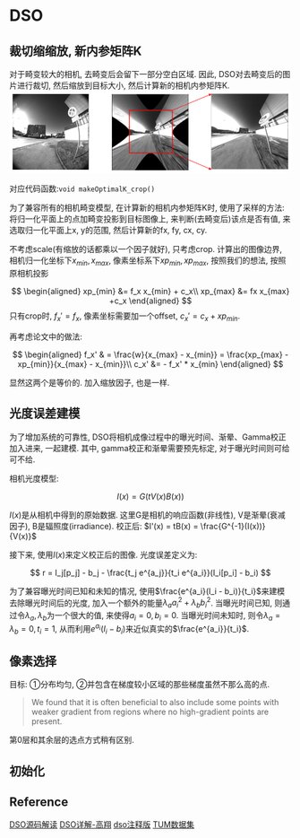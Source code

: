 # DSO
## 裁切缩缩放, 新内参矩阵K
对于畸变较大的相机, 去畸变后会留下一部分空白区域. 因此, DSO对去畸变后的图片进行裁切, 然后缩放到目标大小, 然后计算新的相机内参矩阵K.
![optimal k crop](../rc/optimal_k_crop.png)

对应代码函数:`void makeOptimalK_crop()`

为了兼容所有的相机畸变模型, 在计算新的相机内参矩阵K时, 使用了采样的方法: 将归一化平面上的点加畸变投影到目标图像上, 来判断(去畸变后)该点是否有值, 来选取归一化平面上x, y的范围, 然后计算新的fx, fy, cx, cy.

不考虑scale(有缩放的话都乘以一个因子就好), 只考虑crop. 计算出的图像边界, 相机归一化坐标下$x_{min}, x_{max}$, 像素坐标系下$xp_{min}, xp_{max}$, 
按照我们的想法, 按照原相机投影

$$
\begin{aligned}
xp_{min} &= f_x x_{min} + c_x\\
xp_{max} &= fx x_{max} +c_x
\end{aligned}
$$
只有crop时, $f_x' = f_x$, 像素坐标需要加一个offset, $c_x' = c_x + xp_{min}$.

再考虑论文中的做法:

$$
\begin{aligned}
f_x' & = \frac{w}{x_{max} - x_{min}} = \frac{xp_{max} - xp_{min}}{x_{max} - x_{min}}\\
c_x' &= - f_x' * x_{min}
\end{aligned}
$$

显然这两个是等价的. 加入缩放因子, 也是一样.

## 光度误差建模
为了增加系统的可靠性, DSO将相机成像过程中的曝光时间、渐晕、Gamma校正加入进来, 一起建模. 其中, gamma校正和渐晕需要预先标定, 对于曝光时间则可给可不给.

相机光度模型:

$$
I(x) = G(tV(x)B(x))
$$

$I(x)$是从相机中得到的原始数据. 这里G是相机的响应函数(非线性), V是渐晕(衰减因子), B是辐照度(irradiance). 校正后: $I'(x) = tB(x) = \frac{G^{-1}(I(x))}{V(x)}$

接下来, 使用$I(x)$来定义校正后的图像. 光度误差定义为:

$$
r = I_j[p_j] - b_j - \frac{t_j e^{a_j}}{t_i e^{a_i}}(I_i[p_i] - b_i)
$$

为了兼容曝光时间已知和未知的情况, 使用$\frac{e^{a_i}(I_i - b_i)}{t_i}$来建模去除曝光时间后的光度, 加入一个额外的能量$\lambda_a a_i^2 + \lambda_b b_i^2$. 当曝光时间已知, 则通过令$\lambda_a, \lambda_b$为一个很大的值, 来使得$a_i=0, b_i=0$. 当曝光时间未知时, 则令$\lambda_a = \lambda_b = 0, t_i=1$, 从而利用$e^{a_i}(I_i - b_i)$来近似真实的$\frac{e^{a_i}}{t_i}$.


## 像素选择
目标: ①分布均匀, ②并包含在梯度较小区域的那些梯度虽然不那么高的点.
>We found that it is often beneficial to also include some points with weaker gradient from regions where no high-gradient points are present.

第0层和其余层的选点方式稍有区别.

## 初始化


## Reference
[DSO源码解读](https://zhuanlan.zhihu.com/p/85359304)
[DSO详解-高翔](https://zhuanlan.zhihu.com/p/29177540)
[dso注释版](https://github.com/alalagong/DSO)
[TUM数据集](https://vision.in.tum.de/data/datasets/mono-dataset?redirect=1)